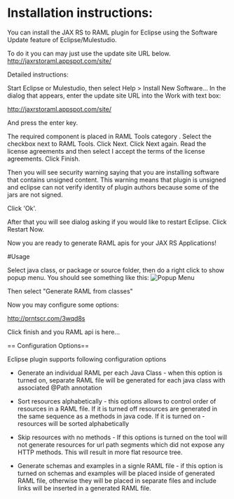 # Installation instructions:

You can install the JAX RS to RAML plugin for Eclipse using the Software Update feature of Eclipse/Mulestudio.

To do it you can may just use the update site URL below. 
http://jaxrstoraml.appspot.com/site/

Detailed instructions:

Start Eclipse or Mulestudio, then select Help > Install New Software... 
In the dialog that appears, enter the update site URL into the Work with text box:

http://jaxrstoraml.appspot.com/site/

And press the enter key.

The required component is placed in RAML Tools category . Select the checkbox next to RAML Tools. Click Next.
Click Next again. Read the license agreements and then select I accept the terms of the license agreements. Click Finish.

Then you will see security warning saying that you are installing software that contains unsigned content. 
This warning means that plugin is unsigned and eclipse can not verify identity of plugin authors because some
of the jars are not signed.


Click 'Ok'.

After that you will see dialog asking if you would like to restart Eclipse. Click Restart Now.

Now you are ready to generate RAML apis for your JAX RS Applications! 

#Usage

Select java class, or package or source folder, then do a right click to show popup menu. You should see something like this: ![Popup Menu](http://prntscr.com/3wpqzo)

Then select "Generate RAML from classes"

Now you may configure some options:

http://prntscr.com/3wqd8s

Click finish and you RAML api is here...

== Configuration Options==

Eclipse plugin supports following configuration options

 * Generate an individual RAML per each Java Class - when this option is turned on, separate RAML file will be generated for each java class
   with associated @Path annotation
   
 * Sort resources alphabetically - this options allows to control order of resources in a RAML file. If it is turned off resources are generated
   in the same sequence as a methods in java code. If it is turned on - resources will be sorted alphabetically
   
 * Skip resources with no methods - If this options is turned on the tool will not generate resources for url path segments which did not expose any HTTP methods. 
   This will result in more flat resource tree. 
 
 * Generate schemas and examples in a signle RAML file - if this option is turned on schemas and examples will be placed inside of generated RAML file, 
 otherwise they will be placed in separate files and include links will be inserted in a generated RAML file.







